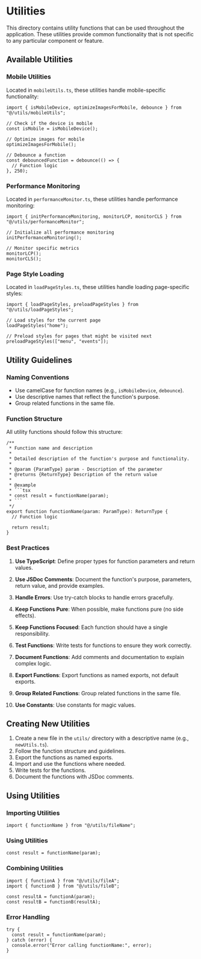 # Utilities

This directory contains utility functions that can be used throughout the application. These utilities provide common functionality that is not specific to any particular component or feature.

## Available Utilities

### Mobile Utilities

Located in `mobileUtils.ts`, these utilities handle mobile-specific functionality:

```tsx
import { isMobileDevice, optimizeImagesForMobile, debounce } from "@/utils/mobileUtils";

// Check if the device is mobile
const isMobile = isMobileDevice();

// Optimize images for mobile
optimizeImagesForMobile();

// Debounce a function
const debouncedFunction = debounce(() => {
  // Function logic
}, 250);
```

### Performance Monitoring

Located in `performanceMonitor.ts`, these utilities handle performance monitoring:

```tsx
import { initPerformanceMonitoring, monitorLCP, monitorCLS } from "@/utils/performanceMonitor";

// Initialize all performance monitoring
initPerformanceMonitoring();

// Monitor specific metrics
monitorLCP();
monitorCLS();
```

### Page Style Loading

Located in `loadPageStyles.ts`, these utilities handle loading page-specific styles:

```tsx
import { loadPageStyles, preloadPageStyles } from "@/utils/loadPageStyles";

// Load styles for the current page
loadPageStyles("home");

// Preload styles for pages that might be visited next
preloadPageStyles(["menu", "events"]);
```

## Utility Guidelines

### Naming Conventions

- Use camelCase for function names (e.g., `isMobileDevice`, `debounce`).
- Use descriptive names that reflect the function's purpose.
- Group related functions in the same file.

### Function Structure

All utility functions should follow this structure:

```tsx
/**
 * Function name and description
 * 
 * Detailed description of the function's purpose and functionality.
 * 
 * @param {ParamType} param - Description of the parameter
 * @returns {ReturnType} Description of the return value
 * 
 * @example
 * ```tsx
 * const result = functionName(param);
 * ```
 */
export function functionName(param: ParamType): ReturnType {
  // Function logic

  return result;
}
```

### Best Practices

1. **Use TypeScript**: Define proper types for function parameters and return values.

2. **Use JSDoc Comments**: Document the function's purpose, parameters, return value, and provide examples.

3. **Handle Errors**: Use try-catch blocks to handle errors gracefully.

4. **Keep Functions Pure**: When possible, make functions pure (no side effects).

5. **Keep Functions Focused**: Each function should have a single responsibility.

6. **Test Functions**: Write tests for functions to ensure they work correctly.

7. **Document Functions**: Add comments and documentation to explain complex logic.

8. **Export Functions**: Export functions as named exports, not default exports.

9. **Group Related Functions**: Group related functions in the same file.

10. **Use Constants**: Use constants for magic values.

## Creating New Utilities

1. Create a new file in the `utils/` directory with a descriptive name (e.g., `newUtils.ts`).
2. Follow the function structure and guidelines.
3. Export the functions as named exports.
4. Import and use the functions where needed.
5. Write tests for the functions.
6. Document the functions with JSDoc comments.

## Using Utilities

### Importing Utilities

```tsx
import { functionName } from "@/utils/fileName";
```

### Using Utilities

```tsx
const result = functionName(param);
```

### Combining Utilities

```tsx
import { functionA } from "@/utils/fileA";
import { functionB } from "@/utils/fileB";

const resultA = functionA(param);
const resultB = functionB(resultA);
```

### Error Handling

```tsx
try {
  const result = functionName(param);
} catch (error) {
  console.error("Error calling functionName:", error);
}
```
